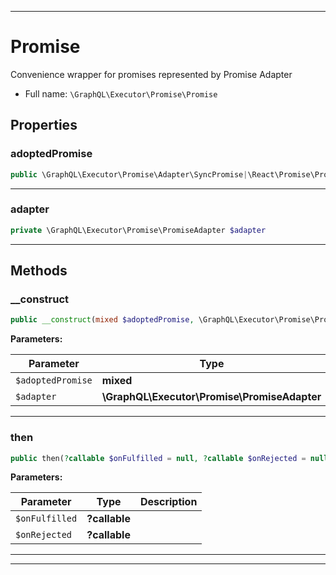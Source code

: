 ***

# Promise

Convenience wrapper for promises represented by Promise Adapter



* Full name: `\GraphQL\Executor\Promise\Promise`



## Properties


### adoptedPromise



```php
public \GraphQL\Executor\Promise\Adapter\SyncPromise|\React\Promise\Promise $adoptedPromise
```






***

### adapter



```php
private \GraphQL\Executor\Promise\PromiseAdapter $adapter
```






***

## Methods


### __construct



```php
public __construct(mixed $adoptedPromise, \GraphQL\Executor\Promise\PromiseAdapter $adapter): mixed
```








**Parameters:**

| Parameter | Type | Description |
|-----------|------|-------------|
| `$adoptedPromise` | **mixed** |  |
| `$adapter` | **\GraphQL\Executor\Promise\PromiseAdapter** |  |




***

### then



```php
public then(?callable $onFulfilled = null, ?callable $onRejected = null): \GraphQL\Executor\Promise\Promise
```








**Parameters:**

| Parameter | Type | Description |
|-----------|------|-------------|
| `$onFulfilled` | **?callable** |  |
| `$onRejected` | **?callable** |  |




***


***

